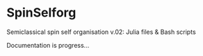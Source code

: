 # SpinSelforg
Semiclassical spin self organisation v.02: Julia files &amp; Bash scripts

Documentation is progress...
